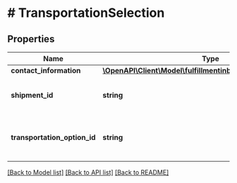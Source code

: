 # # TransportationSelection

## Properties

Name | Type | Description | Notes
------------ | ------------- | ------------- | -------------
**contact_information** | [**\OpenAPI\Client\Model\fulfillmentinbound\ContactInformation**](ContactInformation.md) |  | [optional]
**shipment_id** | **string** | Shipment ID that the transportation Option is for. |
**transportation_option_id** | **string** | Transportation option being selected for the provided shipment. |

[[Back to Model list]](../../README.md#models) [[Back to API list]](../../README.md#endpoints) [[Back to README]](../../README.md)
